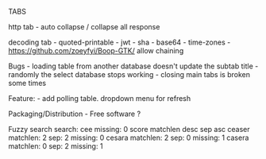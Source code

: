 TABS

http tab
	- auto collapse / collapse all response

decoding tab
	- quoted-printable
	- jwt
	- sha
	- base64
	- time-zones
	- https://github.com/zoeyfyi/Boop-GTK/
		allow chaining

Bugs
	- loading table from another database doesn't update the subtab title
	- randomly the select database stops working
	- closing main tabs is broken some times

Feature:
	- add polling table. dropdown menu for refresh


Packaging/Distribution
	- Free software ?

Fuzzy search
	search: cee
					missing: 0
					score matchlen desc
					      sep asc
	ceaser        matchlen: 2 sep: 2 missing: 0
	cesara        matchlen: 2 sep: 0 missing: 1
	casera        matchlen: 0 sep: 2 missing: 1


